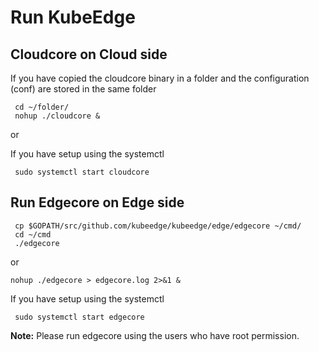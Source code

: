 # Run KubeEdge

## Cloudcore on Cloud side

If you have copied the cloudcore binary in a folder and the configuration (conf) are stored in the same folder

```shell
 cd ~/folder/
 nohup ./cloudcore &
```

or

If you have setup using the systemctl

```shell
 sudo systemctl start cloudcore
```

## Run Edgecore on Edge side

```shell
 cp $GOPATH/src/github.com/kubeedge/kubeedge/edge/edgecore ~/cmd/
 cd ~/cmd
 ./edgecore
 ```
 or

 ```shell
 nohup ./edgecore > edgecore.log 2>&1 &
 ```

 If you have setup using the systemctl

```
 sudo systemctl start edgecore
```

**Note:** Please run edgecore using the users who have root permission.
